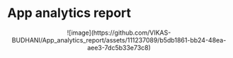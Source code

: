 # App analytics report


<div align="center">
    ![image](https://github.com/VIKAS-BUDHANI/App_analytics_report/assets/111237089/b5db1861-bb24-48ea-aee3-7dc5b33e73c8)
</div>

